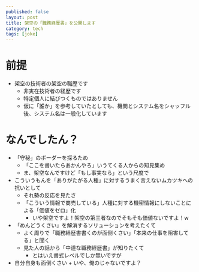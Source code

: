 ```yaml
---
published: false
layout: post
title: 架空の「職務経歴書」を公開します
category: tech
tags: [joke]
---
```


# 前提

+ 架空の技術者の架空の職歴です
	+ 非実在技術者の経歴です
	+ 特定個人に結びつくものではありません
	+ 仮に「誰か」を参考していたとしても、機関とシステム名をシャッフル後、システム名は一般化しています

# なんでしたん？

+ 「守秘」のボーダーを探るため
	+ 「ここを書いたらあかんやろ」いうてくる人からの知見集め
	+ ま、架空なんですけど「もし事実なら」という尺度で
+ こういうもんを「ありがたがる人種」に対するうまく言えないムカツキへの抗いとして
	+ それ勢の反応を見たさ
	+ 「こういう情報で商売している」人種に対する機密情報にしないことによる「価値をゼロ」化
		+ いや架空ですよ！架空の第三者なのでそもそも価値ないですよ！w
+ 「めんどうくさい」を解消するソリューションを考えたくて
	+ よく周りで「職務経歴書書くのが面倒くさい」「本来の仕事を阻害してる」と聞く
	+ 見た人の話から「中道な職務経歴書」が知りたくて
		+ とはいえ書式レベルでしか無いですが
+ 自分自身も面倒くさい
        + いや、俺のじゃないですよ？
